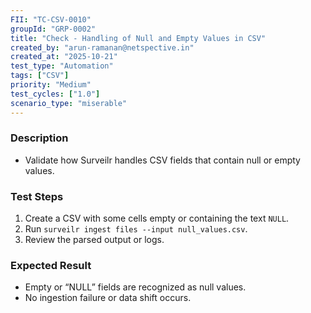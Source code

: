 ```yaml
---
FII: "TC-CSV-0010"
groupId: "GRP-0002"
title: "Check - Handling of Null and Empty Values in CSV"
created_by: "arun-ramanan@netspective.in"
created_at: "2025-10-21"
test_type: "Automation"
tags: ["CSV"]
priority: "Medium"
test_cycles: ["1.0"]
scenario_type: "miserable"
---
```


### Description
- Validate how Surveilr handles CSV fields that contain null or empty values.

### Test Steps
1. Create a CSV with some cells empty or containing the text `NULL`.  
2. Run `surveilr ingest files --input null_values.csv`.  
3. Review the parsed output or logs.

### Expected Result
- Empty or “NULL” fields are recognized as null values.  
- No ingestion failure or data shift occurs.
